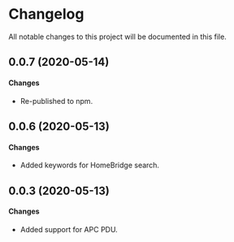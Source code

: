 # Changelog

All notable changes to this project will be documented in this file.

## 0.0.7 (2020-05-14)

#### Changes

- Re-published to npm.

## 0.0.6 (2020-05-13)

#### Changes

- Added keywords for HomeBridge search.

## 0.0.3 (2020-05-13)

#### Changes

- Added support for APC PDU.

